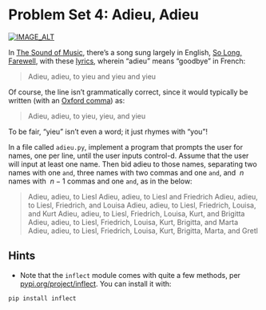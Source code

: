 # Problem Set 4: Adieu, Adieu

[![IMAGE_ALT](https://img.youtube.com/vi/Qy9_lfjQopU/maxresdefault.jpg)](https://youtu.be/Qy9_lfjQopU)

In [The Sound of Music](https://en.wikipedia.org/wiki/The_Sound_of_Music_(film)), there’s a song sung largely in English, [So Long, Farewell](https://www.youtube.com/watch?v=Qy9_lfjQopU), with these [lyrics](https://www.lyrics.com/lyric/3998488/Julie+Andrews/So+Long%2C+Farewell), wherein “adieu” means “goodbye” in French:

> Adieu, adieu, to yieu and yieu and yieu

Of course, the line isn’t grammatically correct, since it would typically be written (with an [Oxford comma](https://en.wikipedia.org/wiki/Serial_comma)) as:

> Adieu, adieu, to yieu, yieu, and yieu

To be fair, “yieu” isn’t even a word; it just rhymes with “you”!

In a file called `adieu.py`, implement a program that prompts the user for names, one per line, until the user inputs control-d. Assume that the user will input at least one name. Then bid adieu to those names, separating two names with one `and`, three names with two commas and one `and`, and $\ n$ names with $\ n-1$ commas and one `and`, as in the below:

> Adieu, adieu, to Liesl
> Adieu, adieu, to Liesl and Friedrich
> Adieu, adieu, to Liesl, Friedrich, and Louisa
> Adieu, adieu, to Liesl, Friedrich, Louisa, and Kurt
> Adieu, adieu, to Liesl, Friedrich, Louisa, Kurt, and Brigitta
> Adieu, adieu, to Liesl, Friedrich, Louisa, Kurt, Brigitta, and Marta
> Adieu, adieu, to Liesl, Friedrich, Louisa, Kurt, Brigitta, Marta, and Gretl

## Hints

- Note that the `inflect` module comes with quite a few methods, per [pypi.org/project/inflect](https://pypi.org/project/inflect/). You can install it with: 

```shell
pip install inflect
```
